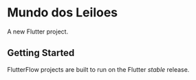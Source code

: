 # Mundo dos Leiloes

A new Flutter project.

## Getting Started

FlutterFlow projects are built to run on the Flutter _stable_ release.
